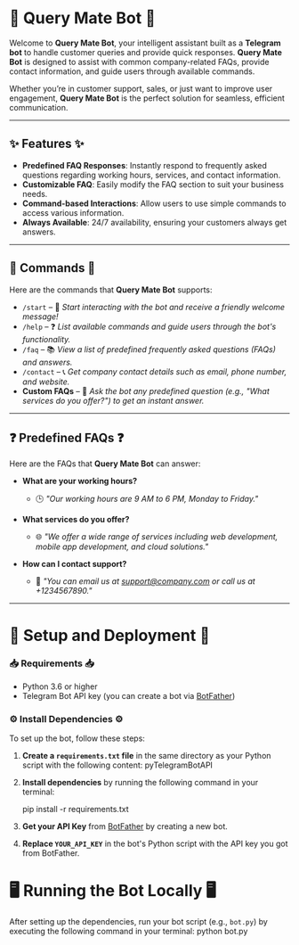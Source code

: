 # 🌟 **Query Mate Bot** 🌟

Welcome to **Query Mate Bot**, your intelligent assistant built as a **Telegram bot** to handle customer queries and provide quick responses. **Query Mate Bot** is designed to assist with common company-related FAQs, provide contact information, and guide users through available commands.

Whether you’re in customer support, sales, or just want to improve user engagement, **Query Mate Bot** is the perfect solution for seamless, efficient communication.

---

## ✨ **Features** ✨

- **Predefined FAQ Responses**: Instantly respond to frequently asked questions regarding working hours, services, and contact information.
- **Customizable FAQ**: Easily modify the FAQ section to suit your business needs.
- **Command-based Interactions**: Allow users to use simple commands to access various information.
- **Always Available**: 24/7 availability, ensuring your customers always get answers.

---

## 📝 **Commands** 📝

Here are the commands that **Query Mate Bot** supports:

- `/start` – 🌟 *Start interacting with the bot and receive a friendly welcome message!*
- `/help` – ❓ *List available commands and guide users through the bot's functionality.*
- `/faq` – 📚 *View a list of predefined frequently asked questions (FAQs) and answers.*
- `/contact` – 📞 *Get company contact details such as email, phone number, and website.*
- **Custom FAQs** – 🧠 *Ask the bot any predefined question (e.g., "What services do you offer?") to get an instant answer.*

---

## ❓ **Predefined FAQs** ❓

Here are the FAQs that **Query Mate Bot** can answer:

- **What are your working hours?**
  - 🕒 *"Our working hours are 9 AM to 6 PM, Monday to Friday."*
  
- **What services do you offer?**
  - 🌐 *"We offer a wide range of services including web development, mobile app development, and cloud solutions."*
  
- **How can I contact support?**
  - 📧 *"You can email us at support@company.com or call us at +1234567890."*

---

# 🚀 **Setup and Deployment** 🚀

### **📥 Requirements 📥**
- Python 3.6 or higher
- Telegram Bot API key (you can create a bot via [BotFather](https://core.telegram.org/bots#botfather))

### **⚙️ Install Dependencies ⚙️**
To set up the bot, follow these steps:

1. **Create a `requirements.txt` file** in the same directory as your Python script with the following content:
    pyTelegramBotAPI

2. **Install dependencies** by running the following command in your terminal:
   
    pip install -r requirements.txt

3. **Get your API Key** from [BotFather](https://core.telegram.org/bots#botfather) by creating a new bot.

4. **Replace `YOUR_API_KEY`** in the bot's Python script with the API key you got from BotFather.

# 🖥️ **Running the Bot Locally** 🖥️

After setting up the dependencies, run your bot script (e.g., `bot.py`) by executing the following command in your terminal:
python bot.py
